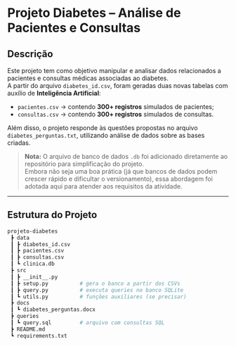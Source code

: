 # Projeto Diabetes – Análise de Pacientes e Consultas

## Descrição  
Este projeto tem como objetivo manipular e analisar dados relacionados a pacientes e consultas médicas associadas ao diabetes.  
A partir do arquivo `diabetes_id.csv`, foram geradas duas novas tabelas com auxílio de **Inteligência Artificial**:  

- `pacientes.csv` → contendo **300+ registros** simulados de pacientes;  
- `consultas.csv` → contendo **300+ registros** simulados de consultas.  

Além disso, o projeto responde às questões propostas no arquivo `diabetes_perguntas.txt`, utilizando análise de dados sobre as bases criadas.  

> **Nota:** O arquivo de banco de dados `.db` foi adicionado diretamente ao repositório para simplificação do projeto.  
> Embora não seja uma boa prática (já que bancos de dados podem crescer rápido e dificultar o versionamento), essa abordagem foi adotada aqui para atender aos requisitos da atividade.  

---

## Estrutura do Projeto  

```bash
projeto-diabetes
 ┣ data
 ┃ ┣ diabetes_id.csv
 ┃ ┣ pacientes.csv
 ┃ ┣ consultas.csv
 ┃ ┗ clinica.db
 ┣ src
 ┃ ┣ __init__.py
 ┃ ┣ setup.py          # gera o banco a partir dos CSVs
 ┃ ┣ query.py          # executa queries no banco SQLite
 ┃ ┗ utils.py          # funções auxiliares (se precisar)
 ┣ docs
 ┃ ┗ diabetes_perguntas.docx
 ┣ queries
 ┃ ┗ query.sql         # arquivo com consultas SQL
 ┣ README.md
 ┗ requirements.txt

